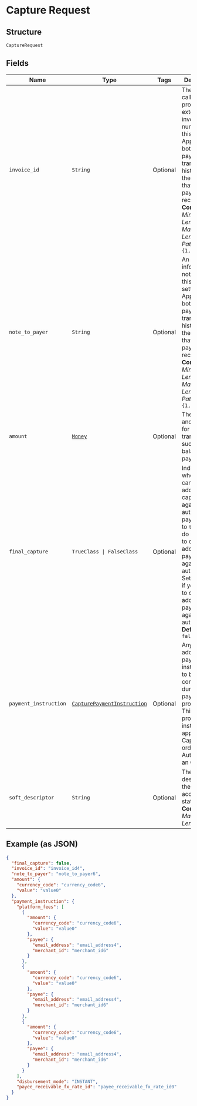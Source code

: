 
# Capture Request

## Structure

`CaptureRequest`

## Fields

| Name | Type | Tags | Description |
|  --- | --- | --- | --- |
| `invoice_id` | `String` | Optional | The API caller-provided external invoice number for this order. Appears in both the payer's transaction history and the emails that the payer receives.<br>**Constraints**: *Minimum Length*: `1`, *Maximum Length*: `127`, *Pattern*: `^.{1,127}$` |
| `note_to_payer` | `String` | Optional | An informational note about this settlement. Appears in both the payer's transaction history and the emails that the payer receives.<br>**Constraints**: *Minimum Length*: `1`, *Maximum Length*: `255`, *Pattern*: `^.{1,255}$` |
| `amount` | [`Money`](../../doc/models/money.md) | Optional | The currency and amount for a financial transaction, such as a balance or payment due. |
| `final_capture` | `TrueClass \| FalseClass` | Optional | Indicates whether you can make additional captures against the authorized payment. Set to `true` if you do not intend to capture additional payments against the authorization. Set to `false` if you intend to capture additional payments against the authorization.<br>**Default**: `false` |
| `payment_instruction` | [`CapturePaymentInstruction`](../../doc/models/capture-payment-instruction.md) | Optional | Any additional payment instructions to be consider during payment processing. This processing instruction is applicable for Capturing an order or Authorizing an Order. |
| `soft_descriptor` | `String` | Optional | The payment descriptor on the payer's account statement.<br>**Constraints**: *Maximum Length*: `22` |

## Example (as JSON)

```json
{
  "final_capture": false,
  "invoice_id": "invoice_id4",
  "note_to_payer": "note_to_payer6",
  "amount": {
    "currency_code": "currency_code6",
    "value": "value0"
  },
  "payment_instruction": {
    "platform_fees": [
      {
        "amount": {
          "currency_code": "currency_code6",
          "value": "value0"
        },
        "payee": {
          "email_address": "email_address4",
          "merchant_id": "merchant_id6"
        }
      },
      {
        "amount": {
          "currency_code": "currency_code6",
          "value": "value0"
        },
        "payee": {
          "email_address": "email_address4",
          "merchant_id": "merchant_id6"
        }
      },
      {
        "amount": {
          "currency_code": "currency_code6",
          "value": "value0"
        },
        "payee": {
          "email_address": "email_address4",
          "merchant_id": "merchant_id6"
        }
      }
    ],
    "disbursement_mode": "INSTANT",
    "payee_receivable_fx_rate_id": "payee_receivable_fx_rate_id0"
  }
}
```

